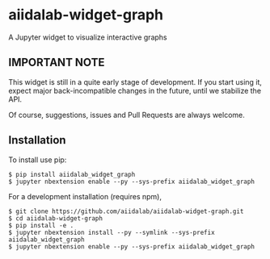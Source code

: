 aiidalab-widget-graph
===============================

A Jupyter widget to visualize interactive graphs

IMPORTANT NOTE
--------------
This widget is still in a quite early stage of development.
If you start using it, expect major back-incompatible changes in the future,
until we stabilize the API.

Of course, suggestions, issues and Pull Requests are always welcome.

Installation
------------

To install use pip:

    $ pip install aiidalab_widget_graph
    $ jupyter nbextension enable --py --sys-prefix aiidalab_widget_graph


For a development installation (requires npm),

    $ git clone https://github.com/aiidalab/aiidalab-widget-graph.git
    $ cd aiidalab-widget-graph
    $ pip install -e .
    $ jupyter nbextension install --py --symlink --sys-prefix aiidalab_widget_graph
    $ jupyter nbextension enable --py --sys-prefix aiidalab_widget_graph
